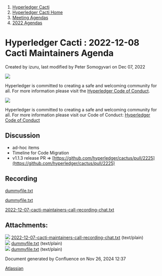 1. [Hyperledger Cacti](index.html)
2. [Hyperledger Cacti Home](Hyperledger-Cacti-Home_20414469.html)
3. [Meeting Agendas](Meeting-Agendas_20414488.html)
4. [2022 Agendas](2022-Agendas_20415317.html)

# Hyperledger Cacti : 2022-12-08 Cacti Maintainers Agenda

Created by izuru, last modified by Peter Somogyvari on Dec 07, 2022

![](https://wiki.hyperledger.org/download/attachments/2392771/welcome.png?version=2&modificationDate=1572450107000&api=v2)

Hyperledger is committed to creating a safe and welcoming community for all. For more information please visit the [Hyperledger Code of Conduct](https://lf-hyperledger.atlassian.net/wiki/spaces/HYP/pages/19595281/Hyperledger+Code+of+Conduct).

![](https://wiki.hyperledger.org/download/attachments/29034696/Antitrustnotice.png?version=1&modificationDate=1581695654000&api=v2)

Hyperledger is committed to creating a safe and welcoming community for all. For more information please visit our Code of Conduct: [Hyperledger Code of Conduct](https://lf-hyperledger.atlassian.net/wiki/spaces/HYP/pages/19595281/Hyperledger+Code+of+Conduct)

## Discussion

- ad-hoc items
- Timeline for Code Migration
- v1.1.3 release PR =&gt; [https://github.com/hyperledger/cactus/pull/2225](https://github.com/hyperledger/cactus/pull/2225)

## Recording

[dummyfile.txt](attachments/20415567/20415580.txt)

[dummyfile.txt](attachments/20415567/20415580.txt)

[2022-12-07-cacti-maintainers-call-recording-chat.txt](attachments/20415567/20415581.txt)

## Attachments:

![](images/icons/bullet_blue.gif) [2022-12-07-cacti-maintainers-call-recording-chat.txt](attachments/20415567/20415581.txt) (text/plain)  
![](images/icons/bullet_blue.gif) [dummyfile.txt](attachments/20415567/20415580.txt) (text/plain)  
![](images/icons/bullet_blue.gif) [dummyfile.txt](attachments/20415567/20415579.txt) (text/plain)

Document generated by Confluence on Nov 26, 2024 12:37

[Atlassian](http://www.atlassian.com/)
